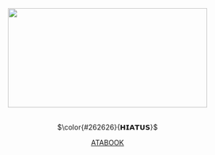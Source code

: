 <br /> <br /> <br /> <br /> <br /> <br /> <br /> <br /> <br /> <br /> <br /> <br />
<div align="center">
 <img src="https://github.com/user-attachments/assets/32520174-c31f-4c1f-b3b3-98549e65ba79" height=200 width=400> <br /> <br />
 
 $\color{#262626}{𝗛𝗜𝗔𝗧𝗨𝗦}$
 
  [ATABOOK](https://easyliving.atabook.org/) <br /> <br />
 

</div>
<br /> <br /> <br /> <br /> <br /> <br /> <br /> <br /> <br /> <br /> <br /> <br />
